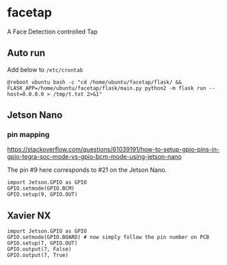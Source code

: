 # facetap
A Face Detection controlled Tap

## Auto run
Add below to `/etc/crontab`
```
@reboot ubuntu bash -c "cd /home/ubuntu/facetap/flask/ && FLASK_APP=/home/ubuntu/facetap/flask/main.py python2 -m flask run --host=0.0.0.0 > /tmp/t.txt 2>&1"
```

## Jetson Nano
### pin mapping
https://stackoverflow.com/questions/61039191/how-to-setup-gpio-pins-in-gpio-tegra-soc-mode-vs-gpio-bcm-mode-using-jetson-nano

The pin #9 here corresponds to #21 on the Jetson Nano.
```
import Jetson.GPIO as GPIO
GPIO.setmode(GPIO.BCM)
GPIO.setup(9, GPIO.OUT)
```

## Xavier NX
```
import Jetson.GPIO as GPIO
GPIO.setmode(GPIO.BOARD) # now simply follow the pin number on PCB
GPIO.setup(7, GPIO.OUT)
GPIO.output(7, False)
GPIO.output(7, True)
```
